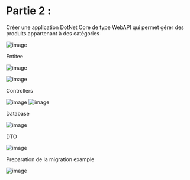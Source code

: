 # Partie 2 :
 
 Créer une application DotNet Core de type WebAPI qui permet gérer des produits appartenant à des catégories

![image](https://user-images.githubusercontent.com/82539023/206720058-d7148db8-e891-42cf-b0cb-ff759d963f98.png)

Entitee 

![image](https://user-images.githubusercontent.com/82539023/209199731-8656604e-f6e5-4c19-ac58-6d145e93bea3.png)

![image](https://user-images.githubusercontent.com/82539023/209199807-c642f761-d1db-4202-9957-c3efc7504dba.png)


Controllers 

![image](https://user-images.githubusercontent.com/82539023/209198967-1d516eca-9401-4343-94d0-7fe80fd4543e.png)
![image](https://user-images.githubusercontent.com/82539023/209199058-4db4c62a-3879-4984-94c9-8aac5ea3160a.png)

Database 

![image](https://user-images.githubusercontent.com/82539023/209199343-fd20d9df-3bcc-48d4-93e2-69d9d23fef28.png)

DTO

![image](https://user-images.githubusercontent.com/82539023/209199663-9d2898fb-622f-45b5-9149-eb88167a8b7a.png)


Preparation de la migration example

![image](https://user-images.githubusercontent.com/82539023/209199909-6992a004-eebd-4ff6-a727-375dc3b17e47.png)


